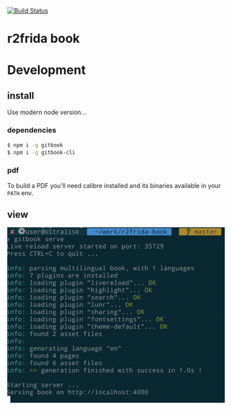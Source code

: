 [![Build Status](https://travis-ci.com/viaforensics/r2frida-book.svg?token=xDiMk826j5Jidm4LKVST&branch=master)](https://travis-ci.com/viaforensics/r2frida-book)

# r2frida book

# Development

## install

Use modern node version...

### dependencies
```sh
$ npm i -g gitbook
$ npm i -g gitbook-cli
```

### pdf
To build a PDF you'll need calibre installed and its binaries available in your `PATH` env.

## view

![Serve via Gitbookk](./dev/docs/serve.png?raw=true "Serve gitbook")
